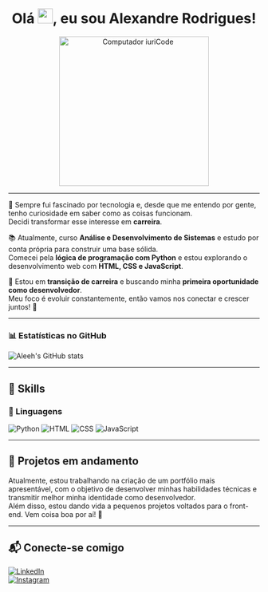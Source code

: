 <h1 align="center">Olá <img src="https://raw.githubusercontent.com/kaueMarques/kaueMarques/master/hi.gif" height="30px">, eu sou Alexandre Rodrigues!</h1>

<p align="center">
  <img src="https://raw.githubusercontent.com/MicaelliMedeiros/micaellimedeiros/master/image/computer-illustration.png" width="300px" alt="Computador iuriCode" />
</p>

---

🎯 Sempre fui fascinado por tecnologia e, desde que me entendo por gente, tenho curiosidade em saber como as coisas funcionam.  
Decidi transformar esse interesse em **carreira**.

📚 Atualmente, curso **Análise e Desenvolvimento de Sistemas** e estudo por conta própria para construir uma base sólida.  
Comecei pela **lógica de programação com Python** e estou explorando o desenvolvimento web com **HTML, CSS e JavaScript**.

💼 Estou em **transição de carreira** e buscando minha **primeira oportunidade como desenvolvedor**.  
Meu foco é evoluir constantemente, então vamos nos conectar e crescer juntos! 🚀

---

### 📊 Estatísticas no GitHub

![Aleeh's GitHub stats](https://github-readme-stats.vercel.app/api?username=aleehblackstar&show_icons=true&theme=date_night)

---

## 🧠 Skills

### 🚀 Linguagens
<div>
  <img src="https://img.shields.io/badge/Python-FFD43B?style=for-the-badge&logo=python&logoColor=blue" alt="Python" />
  <img src="https://img.shields.io/badge/HTML5-e34c26?style=for-the-badge&logo=html5&logoColor=white" alt="HTML" />
  <img src="https://img.shields.io/badge/CSS3-1572b6?style=for-the-badge&logo=css3&logoColor=white" alt="CSS" />
  <img src="https://img.shields.io/badge/JavaScript-f7df1e?style=for-the-badge&logo=javascript&logoColor=black" alt="JavaScript" />
</div>

---

## 🚧 Projetos em andamento

Atualmente, estou trabalhando na criação de um portfólio mais apresentável, com o objetivo de desenvolver minhas habilidades técnicas e transmitir melhor minha identidade como desenvolvedor.  
Além disso, estou dando vida a pequenos projetos voltados para o front-end. Vem coisa boa por aí! 🚀

---

## 📬 Conecte-se comigo

[![LinkedIn](https://img.shields.io/badge/LinkedIn-0077B5?style=for-the-badge&logo=linkedin&logoColor=white)](https://www.linkedin.com/in/alexandre-rodrigues-9a1050100/)  
[![Instagram](https://img.shields.io/badge/Instagram-e4405f?style=for-the-badge&logo=instagram&logoColor=white)](https://www.instagram.com/aleehblackstar/?hl=pt-br)
